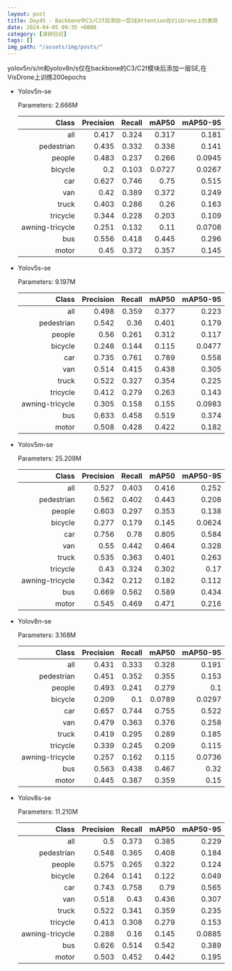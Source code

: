 ```yaml
---
layout: post
title: Day45 - Backbone中C3/C2f后添加一层SEAttention在VisDrone上的表现
date: 2024-04-05 09:35 +0800
category: [读研日记]
tags: []
img_path: "/assets/img/posts/"
---
```


yolov5n/s/m和yolov8n/s仅在backbone的C3/C2f模块后添加一层SE,在VisDrone上训练200epochs

- Yolov5n-se

    Parameters: 2.666M

    |                Class| Precision|    Recall|     mAP50|  mAP50-95|
    |                 ---:|      ---:|      ---:|      ---:|      ---:|
    |                  all|     0.417|     0.324|     0.317|     0.181|
    |           pedestrian|     0.435|     0.332|     0.336|     0.141|
    |               people|     0.483|     0.237|     0.266|    0.0945|
    |              bicycle|       0.2|     0.103|    0.0727|    0.0267|
    |                  car|     0.627|     0.746|      0.75|     0.515|
    |                  van|      0.42|     0.389|     0.372|     0.249|
    |                truck|     0.403|     0.286|      0.26|     0.163|
    |             tricycle|     0.344|     0.228|     0.203|     0.109|
    |      awning-tricycle|     0.251|     0.132|      0.11|    0.0708|
    |                  bus|     0.556|     0.418|     0.445|     0.296|
    |                motor|      0.45|     0.372|     0.357|     0.145|

- Yolov5s-se

    Parameters: 9.197M

    |                Class| Precision|    Recall|     mAP50|  mAP50-95|
    |                 ---:|      ---:|      ---:|      ---:|      ---:|
    |                  all|     0.498|     0.359|     0.377|     0.223|
    |           pedestrian|     0.542|      0.36|     0.401|     0.179|
    |               people|      0.56|     0.261|     0.312|     0.117|
    |              bicycle|     0.248|     0.144|     0.115|    0.0477|
    |                  car|     0.735|     0.761|     0.789|     0.558|
    |                  van|     0.514|     0.415|     0.438|     0.305|
    |                truck|     0.522|     0.327|     0.354|     0.225|
    |             tricycle|     0.412|     0.279|     0.263|     0.143|
    |      awning-tricycle|     0.305|     0.158|     0.155|    0.0983|
    |                  bus|     0.633|     0.458|     0.519|     0.374|
    |                motor|     0.508|     0.428|     0.422|     0.182|

- Yolov5m-se

    Parameters: 25.209M

    |                Class| Precision|    Recall|     mAP50|  mAP50-95|
    |                 ---:|      ---:|      ---:|      ---:|      ---:|
    |                  all|     0.527|     0.403|     0.416|     0.252|
    |           pedestrian|     0.562|     0.402|     0.443|     0.208|
    |               people|     0.603|     0.297|     0.353|     0.138|
    |              bicycle|     0.277|     0.179|     0.145|    0.0624|
    |                  car|     0.756|      0.78|     0.805|     0.584|
    |                  van|      0.55|     0.442|     0.464|     0.328|
    |                truck|     0.535|     0.363|     0.401|     0.263|
    |             tricycle|      0.43|     0.324|     0.302|      0.17|
    |      awning-tricycle|     0.342|     0.212|     0.182|     0.112|
    |                  bus|     0.669|     0.562|     0.589|     0.434|
    |                motor|     0.545|     0.469|     0.471|     0.216|

- Yolov8n-se

    Parameters: 3.168M

    |                Class| Precision|    Recall|     mAP50|  mAP50-95|
    |                 ---:|      ---:|      ---:|      ---:|      ---:|
    |                  all|     0.431|     0.333|     0.328|     0.191|
    |           pedestrian|     0.451|     0.352|     0.355|     0.153|
    |               people|     0.493|     0.241|     0.279|       0.1|
    |              bicycle|     0.209|       0.1|    0.0789|    0.0297|
    |                  car|     0.657|     0.744|     0.755|     0.522|
    |                  van|     0.479|     0.363|     0.376|     0.258|
    |                truck|     0.419|     0.295|     0.289|     0.185|
    |             tricycle|     0.339|     0.245|     0.209|     0.115|
    |      awning-tricycle|     0.257|     0.162|     0.115|    0.0736|
    |                  bus|     0.563|     0.438|     0.467|      0.32|
    |                motor|     0.445|     0.387|     0.359|      0.15|

- Yolov8s-se

    Parameters: 11.210M

    |                Class| Precision|    Recall|     mAP50|  mAP50-95|
    |                 ---:|      ---:|      ---:|      ---:|      ---:|
    |                  all|       0.5|     0.373|     0.385|     0.229|
    |           pedestrian|     0.548|     0.365|     0.408|     0.184|
    |               people|     0.575|     0.265|     0.322|     0.124|
    |              bicycle|     0.264|     0.141|     0.122|     0.049|
    |                  car|     0.743|     0.758|      0.79|     0.565|
    |                  van|     0.518|      0.43|     0.436|     0.307|
    |                truck|     0.522|     0.341|     0.359|     0.235|
    |             tricycle|     0.413|     0.308|     0.279|     0.153|
    |      awning-tricycle|     0.288|      0.16|     0.145|    0.0885|
    |                  bus|     0.626|     0.514|     0.542|     0.389|
    |                motor|     0.503|     0.452|     0.442|     0.195|
